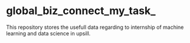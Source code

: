 # global_biz_connect_my_task_
This repository stores the usefull data regarding to internship of machine learning and data science in upsill.
